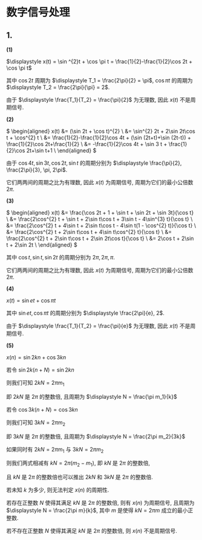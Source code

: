 # 数字信号处理

## 1.

**(1)**

$\displaystyle x(t) = \sin ^{2}t + \cos \pi t = \frac{1}{2}-\frac{1}{2}\cos 2t + \cos \pi t$

其中 $\cos 2t$ 周期为 $\displaystyle T_1 = \frac{2\pi}{2} = \pi$, $\cos \pi t$ 的周期为 $\displaystyle T_2 = \frac{2\pi}{\pi} = 2$.

由于 $\displaystyle \frac{T_1}{T_2} = \frac{\pi}{2}$ 为无理数, 因此 $x(t)$ 不是周期信号.

**(2)**

$
\begin{aligned}
x(t) &= (\sin 2t + \cos t)^{2} \\
&= \sin^{2} 2t + 2\sin 2t\cos t + \cos^{2} t \\
&= \frac{1}{2}-\frac{1}{2}\cos 4t + (\sin (2t+t)+\sin (2t-t)) + \frac{1}{2}\cos 2t+\frac{1}{2} \\
&= -\frac{1}{2}\cos 4t + \sin 3 t + \frac{1}{2}\cos 2t+\sin t+1 \\
\end{aligned}
$

由于 $\cos 4t, \sin 3t, \cos 2t, \sin t$ 的周期分别为 $\displaystyle \frac{\pi}{2}, \frac{2\pi}{3}, \pi, 2\pi$.

它们两两间的周期之比为有理数, 因此 $x(t)$ 为周期信号, 周期为它们的最小公倍数 $\displaystyle 2\pi$.

**(3)**

$
\begin{aligned}
x(t) &= \frac{\cos 2t + 1 + \sin t + \sin 2t + \sin 3t}{\cos t} \\
&= \frac{2\cos^{2} t + \sin t + 2\sin t\cos t + 3\sin t - 4\sin^{3} t}{\cos t} \\
&= \frac{2\cos^{2} t + 4\sin t + 2\sin t\cos t - 4\sin t(1 - \cos^{2} t)}{\cos t} \\
&= \frac{2\cos^{2} t + 2\sin t\cos t + 4\sin t\cos^{2} t}{\cos t} \\
&= \frac{2\cos^{2} t + 2\sin t\cos t + 2\sin 2t\cos t}{\cos t} \\
&= 2\cos t + 2\sin t + 2\sin 2t \\
\end{aligned}
$

其中 $\cos t, \sin t, \sin 2t$ 的周期分别为 $2\pi, 2\pi, \pi$.

它们两两间的周期之比为有理数, 因此 $x(t)$ 为周期信号, 周期为它们的最小公倍数 $\displaystyle 2\pi$.

**(4)**

$x(t) = \sin et + \cos \pi t$

其中 $\sin et, \cos \pi t$ 的周期分别为 $\displaystyle \frac{2\pi}{e}, 2$.

由于 $\displaystyle \frac{T_1}{T_2} = \frac{\pi}{e}$ 为无理数, 因此 $x(t)$ 不是周期信号.

**(5)**

$x(n) = \sin 2kn + \cos 3kn$

若令 $\sin 2k(n+N) = \sin 2kn$

则我们可知 $2kN = 2\pi m_1$

即 $2kN$ 是 $2\pi$ 的整数倍, 且周期为 $\displaystyle N = \frac{\pi m_1}{k}$

若令 $\cos 3k(n+N) = \cos 3kn$

则我们可知 $3kN = 2\pi m_2$

即 $3kN$ 是 $2\pi$ 的整数倍, 且周期为 $\displaystyle N = \frac{2\pi m_2}{3k}$

如果同时有 $2kN = 2\pi m_1$ 与 $3kN = 2\pi m_2$

则我们两式相减有 $kN = 2\pi(m_2-m_1)$, 即 $kN$ 是 $2\pi$ 的整数倍,

且 $kN$ 是 $2\pi$ 的整数倍也可以推出 $2kN$ 和 $3kN$ 是 $2\pi$ 的整数倍.

若未知 $k$ 为多少, 则无法判定 $x(n)$ 的周期性.

若存在正整数 $N$ 使得其满足 $kN$ 是 $2\pi$ 的整数倍, 则有 $x(n)$ 为周期信号, 且周期为 $\displaystyle N = \frac{2\pi m}{k}$, 其中 $m$ 是使得 $kN=2\pi m$ 成立的最小正整数.

若不存在正整数 $N$ 使得其满足 $kN$ 是 $2\pi$ 的整数倍, 则 $x(n)$ 不是周期信号.


<!-- ## 2.

**(1)**

![](images/2022-11-17-16-22-51.png)

最后的图像为右下角所示, 表达式为:

$\displaystyle x(t) + x(3-\frac{1}{2}t)u(3-t) = \begin{cases}
\frac{1}{2}(t+1), & t \in [-1, 0] \\
\frac{1}{2}(t+3), & t \in [0, 1] \\
2, & t \in [1, 3] \\
0, & \text{otherwise}
\end{cases}$

**(2)**

$\displaystyle x'(t) = -\delta(t-3) + y(t)$, 其中 $y(t) = \begin{cases}
\frac{1}{2}, & t \in [-1, 1] \\
0, & \text{otherwise}
\end{cases}$

$\displaystyle x''(t) = \frac{1}{2}\delta(t+1) - \frac{1}{2}\delta(t-1) - \delta'(t-3)$

因此有

$\displaystyle x'(t) - x''(t) = y(t) - \frac{1}{2}\delta(t+1) + \frac{1}{2}\delta(t-1) - \delta(t-3) + \delta'(t-3)$

图像为:

![](images/2022-11-18-10-11-58.png)

**(3)**

由于 $x(t)$ 只在 $t \in [-1, 3]$ 处有正值, 其他情况下 $x(t) = 0$, 因此有 $x(t), x(t+4n), x(t-4n), n=1,2,\cdots, \infty$ 互不冲突, 即任取 $t \in (-\infty, \infty)$ 都仅有其中一个函数值非零. 

展开 $h(t)$ 即可得

$
\begin{aligned}
h(t) &= \sum_{n = 0}^{\infty}\frac{1}{2^{n}}[x(t+4n)+x(t-4n)] \\
&= 2x(t) + \sum_{n = 1}^{\infty}\frac{1}{2^{n}}[x(t+4n)+x(t-4n)] \\
&=\begin{cases}
t+1, & t \in [-1, 1] \\
2, & t \in [1, 3] \\
\frac{1}{2^{n+1}}[(t \mp 4n)+1], & t \in [-1 \pm 4n, 1 \pm 4n], n = 1, 2, \cdots, \infty \\
\frac{1}{2^{n}}, & t \in [1 \pm 4n, 3 \pm 4n], n = 1, 2, \cdots, \infty \\
\end{cases} \\
\end{aligned}
$

能量:

$
\begin{aligned}
W &= \lim_{T \to \infty}\int_{-T}^{T}|h(t)|^{2}\mathrm{d}t \\
&= \int_{-1}^{1}(t+1)^{2}\mathrm{d}t + \int_{-1}^{1}2^{2}\mathrm{d}t + 2\sum_{n=1}^{\infty}\int_{-1+4n}^{1+4n}(\frac{1}{2^{n+1}}[(t - 4n)+1])^{2}\mathrm{d}t  \\
&\quad\ + 2\sum_{n=1}^{\infty}\int_{1+4n}^{3+4n}(\frac{1}{2^{n}})^{2}\mathrm{d}t \\
&= \frac{8}{3} + 8 + 2\sum_{n=1}^{\infty}\int_{-1}^{1}(\frac{t+1}{2^{n+1}})^{2}\mathrm{d}t + 2\sum_{n=1}^{\infty}\int_{1}^{3}(\frac{1}{2^{n}})^{2}\mathrm{d}t \\
&= \frac{8}{3} + 8 + 2\sum_{n=1}^{\infty}\frac{1}{2^{2n+2}}\cdot \frac{8}{3} + 2\sum_{n=1}^{\infty}\frac{1}{2^{2n}}\cdot 2 \\
&= \frac{8}{3} + 8 + \frac{4}{9} + \frac{4}{3} \\
&= \frac{112}{9} \\
\end{aligned}
$

功率: $\displaystyle P = \lim_{T \to \infty}\frac{1}{2T}W = 0$

因此可知 $h(t)$ 是能量信号.


## 3.

**(1)**

当 $t < -2$ 时, 有 $\displaystyle x(t) * x(t) = \int_{-\infty}^{\infty}x(\tau)x(t-\tau)\mathrm{d}\tau = 0$

当 $-2 \le t < 0$ 时, 

$
\begin{aligned}
x(t) * x(t) &= \int_{-\infty}^{\infty}x(\tau)x(t-\tau)\mathrm{d}\tau  \\
&= \int_{-1}^{t+1}(2\tau+1)(2(t-\tau)+1)\mathrm{d}\tau  \\
&= \int_{-1}^{t+1}(- 4 \tau^{2} + 4 t \tau + 2 t + 1)\mathrm{d}\tau  \\
&= (- \frac{4}{3} \tau^{3} + 2 t \tau^{2} + (2 t + 1)\tau)|_{-1}^{t+1}  \\
&= (- \frac{4}{3} (t+1)^{3} + 2 t (t+1)^{2} + (2 t + 1)(t+1)) \\
&\quad\ - (- \frac{4}{3} (-1)^{3} + 2 t (-1)^{2} + (2 t + 1)(-1))  \\
&= \frac{2 t^{3}}{3} + 2 t^{2} + t - \frac{2}{3}  \\
\end{aligned}
$

当 $0 \le t < 2$ 时,

$
\begin{aligned}
x(t) * x(t) &= \int_{-\infty}^{\infty}x(\tau)x(t-\tau)\mathrm{d}\tau  \\
&= \int_{-1}^{t-1}(2\tau+1)\mathrm{d}\tau + \int_{t-1}^{1}(2\tau+1)(2(t-\tau)+1)\mathrm{d}\tau \\
&\quad\ + \int_{1}^{t+1}(2(t-\tau)+1)\mathrm{d}\tau  \\
&= (\tau^{2}+\tau)|_{-1}^{t-1} + (- \frac{4}{3} \tau^{3} + 2 t \tau^{2} + (2 t + 1)\tau)|_{t-1}^{1} \\
&\quad\ + (-\tau^{2} + (2 t+1)\tau)|_{1}^{t+1}  \\
&= t (t - 1) + (- \frac{2 t^{3}}{3} - 2 t^{2} + 7 t - \frac{2}{3}) + t (t - 1) \\
&= - \frac{2 t^{3}}{3} + 5 t - \frac{2}{3} \\
\end{aligned}
$

当 $2 \le t < 4$ 时,

$
\begin{aligned}
x(t) * x(t) &= \int_{-\infty}^{\infty}x(\tau)x(t-\tau)\mathrm{d}\tau  \\
&= \int_{t-3}^{1}(2\tau+1)\mathrm{d}\tau + \int_{1}^{t-1}1\mathrm{d}\tau + \int_{t-1}^{3}(2(t-\tau)+1)\mathrm{d}\tau  \\
&= (\tau^{2}+\tau)|_{t-3}^{1} + \tau|_{1}^{t-1} + (-\tau^{2} + (2 t+1)\tau)|_{t-1}^{3}  \\
&= - 2 t^{2} + 11 t - 10  \\
\end{aligned}
$

当 $4 \le t < 6$ 时,

$
\begin{aligned}
x(t) * x(t) &= \int_{-\infty}^{\infty}x(\tau)x(t-\tau)\mathrm{d}\tau  \\
&= \int_{t-3}^{3}1\mathrm{d}\tau  \\
&= 6 - t  \\
\end{aligned}
$

当 $t \ge 6$ 时, $\displaystyle x(t) * x(t) = \int_{-\infty}^{\infty}x(\tau)x(t-\tau)\mathrm{d}\tau = 0$

因此我们有

$x(t) * x(t) = \begin{cases}
    0, & t < -2 \\
    \frac{2 t^{3}}{3} + 2 t^{2} + t - \frac{2}{3}, & 0 \le t < 2 \\
    - 2 t^{2} + 11 t - 10, & 2 \le t < 4 \\
    6 - t, & 4 \le t < 6 \\
    0, & t \ge 6 \\
\end{cases}$

**(2)**

当 $t < 3$ 时, $y(t) = 0$

当 $t \ge 3$ 时,

$
\begin{aligned}
y(t) &= [2e^{-2(t-1)}u(t-2)] * [3e^{-3(t+1)}u(t-1)] \\
&= \int_{2}^{t-1}[2e^{-2(\tau-1)}]\cdot [3e^{-3(t-\tau+1)}]\mathrm{d}\tau \\
&= \int_{2}^{t-1}6 e^{\tau - 3 t  - 1}\mathrm{d}\tau \\
&= 6 e^{\tau - 3 t  - 1}|_{2}^{t-1} \\
&= 6 e^{- 2 t - 2} - 6 e^{1 - 3 t} \\
\end{aligned}
$

因此有

$y(t) = \begin{cases}
    6 e^{- 2 t - 2} - 6 e^{1 - 3 t}, & t \ge 3 \\
    0, & t < 3 \\
\end{cases}$

**(3)**

当 $n = 0$ 时, $x(n) * y(n) = 1 \times 1 = 1$

当 $n = 1$ 时, $x(n) * y(n) = 1 \times 9 + 1 \times 1 = 10$

当 $n = 2$ 时, $x(n) * y(n) = 1 \times 1 + 1 \times 9 + 4 \times 1 = 14$

当 $n = 3$ 时, $x(n) * y(n) = 1 \times 9 + 1 \times 1 + 4 \times 9 + 5 \times 1 = 51$

当 $n = 4$ 时, $x(n) * y(n) = 1 \times 8 + 1 \times 9 + 4 \times 1 + 5 \times 9 + 1 \times 1 = 67$

当 $n = 5$ 时, $x(n) * y(n) = 1 \times 1 + 1 \times 8 + 4 \times 9 + 5 \times 1 + 1 \times 9 + 4 \times 1 = 63$

当 $n = 6$ 时, $x(n) * y(n) = 1 \times 1 + 4 \times 8 + 5 \times 9 + 1 \times 1 + 4 \times 9 = 115$

当 $n = 7$ 时, $x(n) * y(n) = 4 \times 1 + 5 \times 8 + 1 \times 9 + 4 \times 1 = 57$

当 $n = 8$ 时, $x(n) * y(n) = 5 \times 1 + 1 \times 8 + 4 \times 9 = 49$

当 $n = 9$ 时, $x(n) * y(n) = 1 \times 1 + 4 \times 8 = 33$

当 $n = 10$ 时, $x(n) * y(n) = 4 \times 1 = 4$

因此有 $x(n) * y(n) = \{ 1, 10, 14, 51, 67, 63, 115, 57, 49, 33, 4 \}$

**(4)**

$x(n)$ 也可以改写为

$x(n) = \begin{cases}
    n, & n = 0, 1, 2, \cdots, k \\
    0, & \text{otherwise}
\end{cases}$

当 $0 \le n \le k$ 时,

$\displaystyle x(n) * x(n) = \sum_{i=0}^{n}x(i)x(n-i) = \sum_{i=0}^{n}i(n-i) = \frac{1}{6}n (n^{2} - 1)$

当 $k+1 \le n \le 2k+1$ 时,

$
\begin{aligned}
x(n) * x(n) & = \sum_{i=n-k}^{k}x(i)x(n-i)  \\
& = \sum_{i=n-k}^{k}i(n-i)  \\
& = n\sum_{i=n-k}^{k}i-\sum_{i=n-k}^{k}i^{2}  \\
& = n\cdot \frac{n (2 k - n + 1)}{2}-(\frac{n(n+1)(2n+1)}{6})|_{n-k-1}^{k}  \\
& = - \frac{1}{6}(2 k - n + 1) (2 k^{2} - 2 k n + 2 k - n^{2} - n) \\
\end{aligned}
$

因此可得

$x(n) * x(n) = \begin{cases}
    \frac{1}{6}n (n^{2} - 1), & 0 \le n \le k \\
    - \frac{1}{6}(2 k - n + 1) (2 k^{2} - 2 k n + 2 k - n^{2} - n), & k+1 \le n \le 2k+1 \\
\end{cases}$

此处的 $x(n) * x(n)$ 依然是从 0 开始的, 而非从 1 开始的.



##  4.

**(1)**

求齐次解, 特征方程为

$\alpha^{2}+7\alpha+12 = (\alpha + 3) (\alpha + 4) = 0$

齐次解为 $y_h(t) = A_1 e^{-3t} + A_2 e^{-4t}$

求特解, 设特解形式为 $y_p(t) = B_1 \cos(2t) + B_2 \sin(2t)$

带入可得

$
\begin{aligned}
& \quad\ y_p^{(2)}(t) + 7y_p^{(1)}(t) + 12y_p(t)  \\
& = - 4 B_{1} \cos(2t) - 4 B_{2} \sin(2t) - 14B_1\sin(2t) + 14B_2\cos(2t)  \\
&\quad\ + 12B_1 \cos(2t) + 12B_2 \sin(2t)  \\
& = (8 B_{1} + 14 B_{2})\cos(2 t) + (- 14 B_{1} + 8 B_{2}) \sin(2 t)  \\
& = 6\sin(2 t)  \\
\end{aligned}
$

因此有 $\begin{cases}
    8 B_{1} + 14 B_{2} = 0 \\
    - 14 B_{1} + 8 B_{2} = 6 \\
\end{cases}$ 即有 $\begin{cases}
    B_{1} = - \frac{21}{65} \\
    B_{2} = \frac{12}{65} \\
\end{cases}$

因此我们有

$\displaystyle y(t) = y_h(t) + y_p(t) = A_1 e^{-3t} + A_2 e^{-4t} - \frac{21}{65}\cos(2t) + \frac{12}{65}\sin(2t)$

根据初始条件有

$
\begin{cases}
    \displaystyle y(0) = A_{1} + A_{2} - \frac{21}{65} = 0  \\
    \displaystyle y^{(1)}(0) = - 3 A_{1} - 4 A_{2} + \frac{24}{65} = 1  \\
\end{cases}
$

解得 $\displaystyle A_{1} = \frac{25}{13}, A_{2} = - \frac{8}{5}$

因此有 $\displaystyle y(t) = \frac{25}{13}e^{-3t} - \frac{8}{5}e^{-4t} - \frac{21}{65}\cos(2t) + \frac{12}{65}\sin(2t)$

**(2)**

求齐次解, 特征方程为 $\displaystyle \alpha^{3}-\frac{3}{4}\alpha^{2}+\frac{1}{16} = \frac{1}{16}(4 \alpha + 1)(2 \alpha - 1)^{2} = 0$

特征根为 $\displaystyle \alpha_1 = -\frac{1}{4}, \alpha_2 = \alpha_3 = \frac{1}{2}$

齐次解为 $\displaystyle y_h(n) = A_1 (-\frac{1}{4})^{n} + (A_2 + A_3n)(\frac{1}{2})^{n}$

设特解为 $\displaystyle y_p(n) = C(\frac{1}{3})^{n}$

带入可得

$
\begin{aligned}
&\quad\ y_p(n) - \frac{3}{4}y_p(n-1) + \frac{1}{16}y_p(n-3) \\
&= C(\frac{1}{3})^{n} - \frac{3}{4}C(\frac{1}{3})^{n-1} + \frac{1}{16}C(\frac{1}{3})^{n-3} \\
&= \frac{7}{16}C(\frac{1}{3})^{n} \\
&= x(n) - x(n-1) \\
&= (\frac{1}{3})^{n} - (\frac{1}{3})^{n-1} \\
&= - 2 \cdot (\frac{1}{3})^{n} \\
\end{aligned}
$

因此可得 $\displaystyle C = -2 \times \frac{16}{7} = - \frac{32}{7}$

特解为: $\displaystyle y_p(n) = - \frac{32}{7}\cdot (\frac{1}{3})^{n}$

因此我们有

$\displaystyle y(n) = y_h(n) + y_p(n) = A_1 (-\frac{1}{4})^{n} + (A_2 + A_3n)(\frac{1}{2})^{n} - \frac{32}{7}\cdot (\frac{1}{3})^{n}$

我们带入初始条件得

$
\begin{cases}
    \displaystyle y(0) = A_{1} + A_{2} - \frac{32}{7} = 0 \\
    \displaystyle y(1) = - \frac{A_{1}}{4} + \frac{A_{2}}{2} + \frac{A_{3}}{2} - \frac{32}{21} = 0 \\
    \displaystyle y(2) = \frac{A_{1}}{16} + \frac{A_{2}}{4} + \frac{A_{3}}{2} - \frac{32}{63} = 1 \\
\end{cases}
$

解得

$
\begin{cases}
    A_{1} = \frac{1136}{567} \\
    A_{2} = \frac{208}{81} \\
    A_{3} = \frac{40}{27} \\
\end{cases}
$

因此有

$\displaystyle y(n) = \frac{1136}{567} (-\frac{1}{4})^{n} + (\frac{208}{81} + \frac{40}{27}n)(\frac{1}{2})^{n} - \frac{32}{7}\cdot (\frac{1}{3})^{n}$ -->
